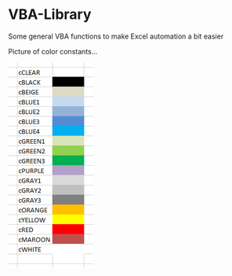 # VBA-Library

Some general VBA functions to make Excel automation a bit easier


Picture of color constants...

![colors image](vbalibrary_Colors.png)
